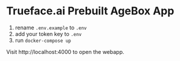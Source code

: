 # Trueface.ai Prebuilt AgeBox App

1. rename ```.env.example``` to ```.env```
2. add your token key to ```.env```
3. run ```docker-compose up```

Visit http://localhost:4000 to open the webapp.
